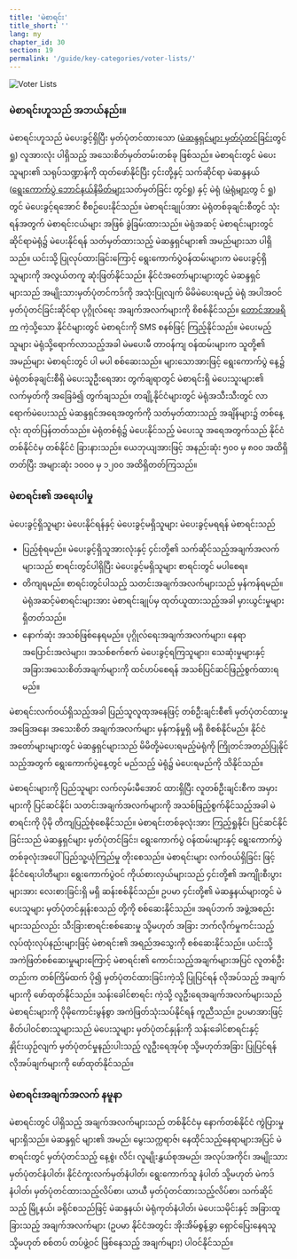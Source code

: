 ```yaml
---
title: 'မဲစာရင်း'
title_short: ''
lang: my
chapter_id: 30
section: 19
permalink: '/guide/key-categories/voter-lists/'
---
```


![Voter Lists](/images/inventory/categories/voter-lists.png)

### မဲစာရင်းဟူသည် အဘယ်နည်း။

မဲစာရင်းဟူသည် မဲပေးခွင့်ရှိပြီး မှတ်ပုံတင်ထားသော ([မဲဆန္ဒရှင်များ မှတ်ပုံတင်ခြင်း](/my/guide/key-categories/voter-registration/)တွင် ရှု) လူအားလုံး ပါရှိသည့် အသေးစိတ်မှတ်တမ်းတစ်ခု ဖြစ်သည်။ မဲစာရင်းတွင် မဲပေးသူများ၏ သရုပ်သဏ္ဍာန်ကို ထုတ်ဖော်နိုင်ပြီး ၄င်းတို့နှင့် သက်ဆိုင်ရာ မဲဆန္ဒနယ် ([ရွေးကောက်ပွဲ ဘောင်နယ်နိမိတ်များ](/my/guide/key-categories/electoral-boundaries/)သတ်မှတ်ခြင်း တွင်ရှု) နှင့် မဲရုံ ([မဲရုံများ](/my/guide/key-categories/polling-stations/)တွ င် ရှု) တွင် မဲပေးခွင့်ရအောင် စီစဉ်ပေးနိုင်သည်။ မဲစာရင်းချုပ်အား မဲရုံတစ်ခုချင်းစီတွင် သုံးရန်အတွက် မဲစာရင်းငယ်များ အဖြစ် ခွဲခြမ်းထားသည်။ မဲရုံအဆင့် မဲစာရင်းများတွင် ဆိုင်ရာမဲရုံ၌ မဲပေးနိုင်ရန် သတ်မှတ်ထားသည့် မဲဆန္ဒရှင်များ၏ အမည်များသာ ပါရှိသည်။ ယင်းသို့ ပြုလုပ်ထားခြင်းကြောင့် ရွေးကောက်ပွဲဝန်ထမ်းများက မဲပေးခွင့်ရှိသူများကို အလွယ်တကူ ဆုံးဖြတ်နိုင်သည်။ နိုင်ငံအတော်များများတွင် မဲဆန္ဒရှင်များသည် အမျိုးသားမှတ်ပုံတင်ကဒ်ကို အသုံးပြုလျက် မိမိမဲပေးရမည့် မဲရုံ အပါအဝင် မှတ်ပုံတင်ခြင်းဆိုင်ရာ ပုဂ္ဂိုလ်ရေး အချက်အလက်များကို စိစစ်နိုင်သည်။ [တောင်အာဖရိက](https://www.elections.org.za/content/For-voters/My-voter-registration-details/) ကဲ့သို့သော နိုင်ငံများတွင် မဲစာရင်းကို SMS စနစ်ဖြင့် ကြည့်နိုင်သည်။ မဲပေးမည့်သူများ မဲရုံသို့ရောက်လာသည့်အခါ မဲမပေးမီ တာဝန်ကျ ဝန်ထမ်းများက သူတို့၏ အမည်များ မဲစာရင်းတွင် ပါ မပါ စစ်ဆေးသည်။ များသောအားဖြင့် ရွေးကောက်ပွဲ နေ့၌ မဲရုံတစ်ခုချင်းစီရှိ မဲပေးသူဦးရေအား တွက်ချရာတွင် မဲစာရင်းရှိ မဲပေးသူးများ၏ လက်မှတ်ကို အခြေခံ၍ တွက်ချသည်။ တချို့နိုင်ငံများတွင် မဲရုံအသီးသီးတွင် လာရောက်မဲပေးသည့် မဲဆန္ဒရှင်အရေအတွက်ကို သတ်မှတ်ထားသည့် အချိန်များ၌ တစ်နေ့လုံး ထုတ်ပြန်တတ်သည်။ မဲရုံတစ်ရုံ၌ မဲပေးနိုင်သည့် မဲပေးသူ အရေအတွက်သည် နိုင်ငံတစ်နိုင်ငံမှ တစ်နိုင်ငံ ခြားနားသည်။ ယေဘုယျအားဖြင့် အနည်းဆုံး ၅၀၀ မှ ၈၀၀ အထိရှိတတ်ပြီး အများဆုံး ၁၀၀၀ မှ ၁၂၀၀ အထိရှိတတ်ကြသည်။

### မဲစာရင်း၏ အရေးပါမှု

မဲပေးခွင့်ရှိသူများ မဲပေးနိုင်ရန်နှင့် မဲပေးခွင့်မရှိသူများ မဲပေးခွင့်မရရန် မဲစာရင်းသည်

*   ပြည့်စုံရမည်။ မဲပေးခွင့်ရှိသူအားလုံးနှင့် ၄င်းတို့၏ သက်ဆိုင်သည့်အချက်အလက်များသည် စာရင်းတွင်ပါရှိပြီး မဲပေးခွင့်မရှိသူများ စာရင်းတွင် မပါစေရ။
*   တိကျရမည်။ စာရင်းတွင်ပါသည့် သတင်းအချက်အလက်များသည် မှန်ကန်ရမည်။ မဲရုံအဆင့်မဲစာရင်းများအား မဲစာရင်းချုပ်မှ ထုတ်ယူထားသည့်အခါ မှားယွင်းမှုများရှိတတ်သည်။
*   နောက်ဆုံး အသစ်ဖြစ်နေရမည်။ ပုဂ္ဂိုလ်ရေးအချက်အလက်များ၊ နေရာအပြောင်းအလဲများ၊ အသစ်စက်စက် မဲပေးခွင့်ရကြသူများ၊ သေဆုံးမှုများနှင့် အခြားအသေးစိတ်အချက်များကို ထင်ဟပ်စေရန် အသစ်ပြင်ဆင်ဖြည့်စွက်ထားရမည်။

မဲစာရင်းလက်ဝယ်ရှိသည့်အခါ ပြည်သူလူထုအနေဖြင့် တစ်ဦးချင်းစီ၏ မှတ်ပုံတင်ထားမှု အခြေအနေ၊ အသေးစိတ် အချက်အလက်များ မှန်ကန်မှုရှိ မရှိ စိစစ်နိုင်မည်။ နိုင်ငံအတော်များများတွင် မဲဆန္ဒရှင်များသည် မိမိတို့မဲပေးရမည့်မဲရုံကို ကြိုတင်အတည်ပြုနိုင်သည့်အတွက် ရွေးကောက်ပွဲနေ့တွင် မည်သည့် မဲရုံ၌ မဲပေးရမည်ကို သိနိုင်သည်။

မဲစာရင်းများကို ပြည်သူများ လက်လှမ်းမီအောင် ထားရှိပြီး လူတစ်ဦးချင်းစီက အမှားများကို ပြင်ဆင်နိုင်၊ သတင်းအချက်အလက်များကို အသစ်ဖြည့်စွက်နိုင်သည့်အခါ မဲစာရင်းကို ပိုမို တိကျပြည့်စုံစေနိုင်သည်။ မဲစာရင်းတစ်ခုလုံးအား ကြည့်ရှုနိုင်၊ ပြင်ဆင်နိုင်ခြင်းသည် မဲဆန္ဒရှင်များ မှတ်ပုံတင်ခြင်း၊ ရွေးကောက်ပွဲ ဝန်ထမ်းများနှင့် ရွေးကောက်ပွဲတစ်ခုလုံးအပေါ် ပြည်သူ့ယုံကြည်မှု တိုးစေသည်။ မဲစာရင်းများ လက်ဝယ်ရှိခြင်း ဖြင့် နိုင်ငံရေးပါတီများ၊ ရွေးကောက်ပွဲဝင် ကိုယ်စားလှယ်များသည် ၄င်းတို့၏ အကျိုးစီးပွားများအား လေးစားခြင်းရှိ မရှိ ဆန်းစစ်နိုင်သည်။ ဥပမာ ၄င်းတို့၏ မဲဆန္ဒနယ်များတွင် မဲပေးသူများ မှတ်ပုံတင်နှုန်းစသည် တို့ကို စစ်ဆေးနိုင်သည်။ အရပ်ဘက် အဖွဲ့အစည်းများသည်လည်း သီးခြားစာရင်းစစ်ဆေးမှု သို့မဟုတ် အခြား ဘက်လိုက်မှုကင်းသည့် လုပ်ထုံးလုပ်နည်းများဖြင့် မဲစာရင်း၏ အရည်အသွေးကို စစ်ဆေးနိုင်သည်။ ယင်းသို့ အကဲဖြတ်စစ်ဆေးမှုများကြောင့် မဲစာရင်း၏ ကောင်းသည့်အချက်များအပြင် လူတစ်ဦးတည်းက တစ်ကြိမ်ထက် ပို၍ မှတ်ပုံတင်ထားခြင်းကဲ့သို့ ပြုပြင်ရန် လိုအပ်သည့် အချက်များကို ဖော်ထုတ်နိုင်သည်။ သန်းခေါင်စာရင်း ကဲ့သို့ လူဦးရေအချက်အလက်များသည် မဲစာရင်းများကို ပိုမိုကောင်းမွန်စွာ အကဲဖြတ်သုံးသပ်နိုင်ရန် ကူညီသည်။ ဥပမာအားဖြင့် စိတ်ပါဝင်စားသူများသည် မဲပေးသူများ မှတ်ပုံတင်နှုန်းကို သန်းခေါင်စာရင်းနှင့် နှိုင်းယှဉ်လျက် မှတ်ပုံတင်မှုနည်းပါးသည့် လူဦးရေအုပ်စု သို့မဟုတ်အခြား ပြုပြင်ရန် လိုအပ်ချက်များကို ဖော်ထုတ်နိုင်သည်။

### မဲစာရင်းအချက်အလက် နမူနာ

မဲစာရင်းတွင် ပါရှိသည့် အချက်အလက်များသည် တစ်နိုင်ငံမှ နောက်တစ်နိုင်ငံ ကွဲပြားမှုများရှိသည်။ မဲဆန္ဒရှင် များ၏ အမည်၊ မွေးသက္ကရာဇ်၊ နေထိုင်သည့်နေရာများအပြင် မဲစာရင်းတွင် မှတ်ပုံတင်သည့် နေ့စွဲ၊ လိင်၊ လူမျိုးနွှယ်စုအမည်၊ အလုပ်အကိုင်၊ အမျိုးသားမှတ်ပုံတင်နံပါတ်၊ နိုင်ငံကူးလက်မှတ်နံပါတ်၊ ရွေးကောက်သူ နံပါတ် သို့မဟုတ် မဲကဒ်နံပါတ်၊ မှတ်ပုံတင်ထားသည့်လိပ်စာ၊ ယာယီ မှတ်ပုံတင်ထားသည့်လိပ်စာ၊ သက်ဆိုင်သည့် မြို့နယ်၊ ခရိုင်စသည်ဖြင့် မဲဆန္ဒနယ်၊ မဲရုံကုတ်နံပါတ်၊ မဲပေးသမိုင်းနှင့် အခြားထူခြားသည့် အချက်အလက်များ (ဥပမာ နိုင်ငံအတွင်း အိုးအိမ်စွန့်ခွာ ရှောင်ပြေးနေရသူ သို့မဟုတ် စစ်တပ် တပ်ဖွဲ့ဝင် ဖြစ်နေသည့် အချက်များ) ပါဝင်နိုင်သည်။
